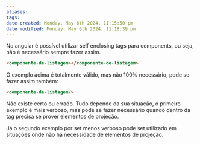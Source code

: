 ```yaml
---
aliases: 
tags: 
date created: Monday, May 6th 2024, 11:15:50 pm
date modified: Monday, May 6th 2024, 11:18:39 pm
---
```

No angular é possível utilizar self enclosing tags para components, ou seja, não é necessário sempre fazer assim.

```html
<componente-de-listagem></componente-de-listagem>
```

O exemplo acima é totalmente válido, mas não 100% necessário, pode se fazer assim também:

```html
<componente-de-listagem/>
```

Não existe certo ou errado. Tudo depende da sua situação, o primeiro exemplo é mais verboso, mas pode se fazer necessário quando dentro da tag precisa se prover elementos de projeção.

Já o segundo exemplo por set menos verboso pode set utilizado em situações onde não há necessidade de elementos de projeção.